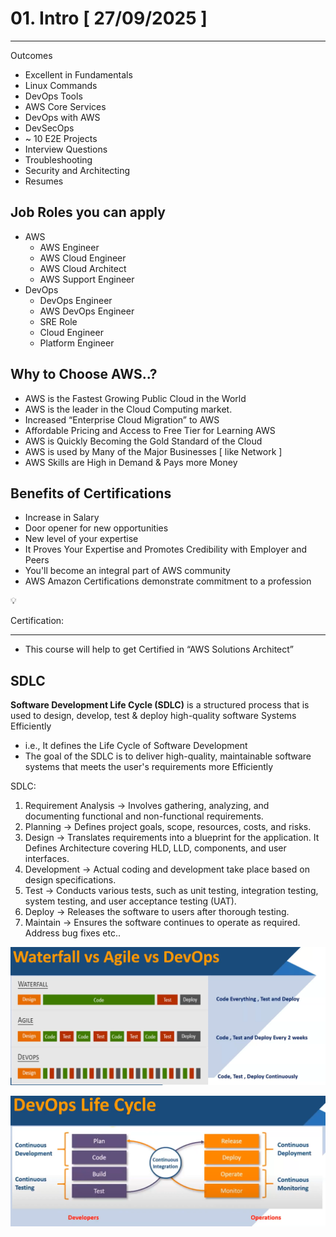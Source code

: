 # 01. Intro [ 27/09/2025 ]

---

Outcomes

- Excellent in Fundamentals
- Linux Commands
- DevOps Tools
- AWS Core Services
- DevOps with AWS
- DevSecOps
- ~ 10 E2E Projects
- Interview Questions
- Troubleshooting
- Security and Architecting
- Resumes

## Job Roles you can apply

- AWS
    - AWS Engineer
    - AWS Cloud Engineer
    - AWS Cloud Architect
    - AWS Support Engineer
- DevOps
    - DevOps Engineer
    - AWS DevOps Engineer
    - SRE Role
    - Cloud Engineer
    - Platform Engineer

## Why to Choose AWS..?

- AWS is the Fastest Growing Public Cloud in the World
- AWS is the leader in the Cloud Computing market.
- Increased “Enterprise Cloud Migration” to AWS
- Affordable Pricing and Access to Free Tier for Learning AWS
- AWS is Quickly Becoming the Gold Standard of the Cloud
- AWS is used by Many of the Major Businesses [ like Network ]
- AWS Skills are High in Demand & Pays more Money

## Benefits of Certifications

- Increase in Salary
- Door opener for new opportunities
- New level of your expertise
- It Proves Your Expertise and Promotes Credibility with Employer and Peers
- You'll become an integral part of AWS community
- AWS Amazon Certifications demonstrate commitment to a profession

<aside>
💡

Certification:

---

- This course will help to get Certified in “AWS Solutions Architect”
</aside>

## SDLC

**Software Development Life Cycle (SDLC)** is a structured process that is used to design, develop, test & deploy high-quality software Systems Efficiently

- i.e., It defines the Life Cycle of Software Development
- The goal of the SDLC is to deliver high-quality, maintainable software systems that meets the user's requirements more Efficiently

SDLC:

1. Requirement Analysis → Involves gathering, analyzing, and documenting functional and non-functional requirements.
2. Planning → Defines project goals, scope, resources, costs, and risks.
3. Design → Translates requirements into a blueprint for the application. It Defines Architecture covering HLD, LLD, components, and user interfaces.
4. Development → Actual coding and development take place based on design specifications.
5. Test → Conducts various tests, such as unit testing, integration testing, system testing, and user acceptance testing (UAT).
6. Deploy → Releases the software to users after thorough testing.
7. Maintain → Ensures the software continues to operate as required. Address bug fixes etc..

![image.png](image.png)

![image.png](image%201.png)